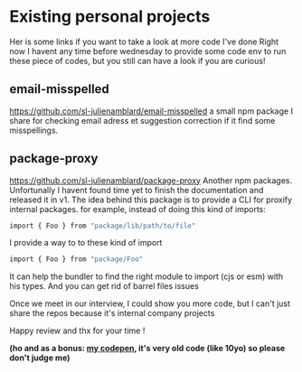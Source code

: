 # Existing personal projects

Her is some links if you want to take a look at more code I've done
Right now I havent any time before wednesday to provide some code env to run these piece of codes, but you still can have a look if you are curious!

## email-misspelled

https://github.com/sl-julienamblard/email-misspelled
a small npm package I share for checking email adress et suggestion correction if it find some misspellings.

## package-proxy

https://github.com/sl-julienamblard/package-proxy
Another npm packages. Unfortunally I havent found time yet to finish the documentation and released it in v1. The idea behind this package is to provide a CLI for proxify internal packages.
for example, instead of doing this kind of imports:

```bash
import { Foo } from "package/lib/path/to/file"
```

I provide a way to to these kind of import

```bash
import { Foo } from "package/Foo"
```

It can help the bundler to find the right module to import (cjs or esm) with his types. And you can get rid of barrel files issues

Once we meet in our interview, I could show you more code, but I can't just share the repos because it's internal company projects

Happy review and thx for your time !

**(ho and as a bonus: [my codepen](https://codepen.io/Capse), it's very old code (like 10yo) so please don't judge me)**
